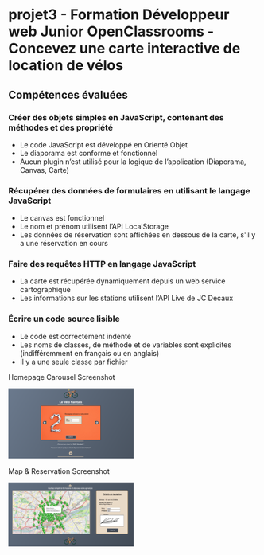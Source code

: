 # projet3 - Formation Développeur web Junior OpenClassrooms - Concevez une carte interactive de location de vélos

<h2>Compétences évaluées</h2>
<h3>Créer des objets simples en JavaScript, contenant des méthodes et des propriété</h3>
<ul>
  <li>Le code JavaScript est développé en Orienté Objet</li>
  <li>Le diaporama est conforme et fonctionnel</li>
  <li>Aucun plugin n’est utilisé pour la logique de l’application (Diaporama, Canvas, Carte)</li>
</ul>
<h3>Récupérer des données de formulaires en utilisant le langage JavaScript</h3>
<ul>
  <li>Le canvas est fonctionnel</li>
  <li>Le nom et prénom utilisent l’API LocalStorage</li>
  <li>Les données de réservation sont affichées en dessous de la carte, s'il y a une réservation en cours</li>
</ul>
<h3>Faire des requêtes HTTP en langage JavaScript</h3>
<ul>
  <li>La carte est récupérée dynamiquement depuis un web service cartographique</li>
  <li>Les informations sur les stations utilisent l’API Live de JC Decaux</li>
</ul>
<h3>Écrire un code source lisible</h3>
<ul>
  <li>Le code est correctement indenté</li>
  <li>Les noms de classes, de méthode et de variables sont explicites (indifféremment en français ou en anglais)</li>
  <li>Il y a une seule classe par fichier</li>
</ul>

<p>Homepage Carousel Screenshot</p>
<img src="img/screenshot-homepage-carousel.png" style="width: 50%">

<p>Map & Reservation Screenshot</p>
<img src="img/screenshot-map-reservation.png" style="width: 50%">